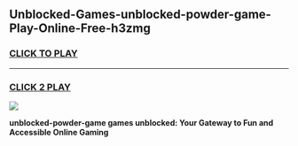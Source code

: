 
## Unblocked-Games-unblocked-powder-game-Play-Online-Free-h3zmg
<h3>
<a href="https://premium76.site?title=unblocked-powder-game&ref=26A">CLICK TO PLAY</a></h3>
<hr>

<h3>
<a href="https://premium76.site?title=unblocked-powder-game&ref=26A">CLICK 2 PLAY</a>
  
</h3>

<a href="https://premium76.site?title=unblocked-powder-game&ref=26A"><img src="https://clearcache.store/games.png"></a>


**unblocked-powder-game games unblocked: Your Gateway to Fun and Accessible Online Gaming**
